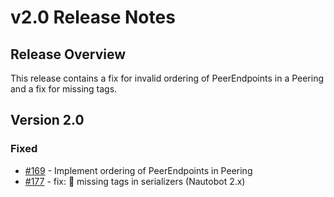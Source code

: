 # v2.0 Release Notes

## Release Overview

This release contains a fix for invalid ordering of PeerEndpoints in a Peering and a fix for missing tags.

## Version 2.0

### Fixed

- [#169](https://github.com/nautobot/nautobot-app-bgp-models/pull/169) - Implement ordering of PeerEndpoints in Peering
- [#177](https://github.com/nautobot/nautobot-app-bgp-models/pull/177) - fix: 🐛 missing tags in serializers (Nautobot 2.x)
